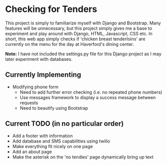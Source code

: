 # Checking for Tenders

This project is simply to familiarize myself with Django and Bootstrap. Many features will be unnecessary, but this project simply gives me a base to experiment and play around with Django, HTML, Javascript, CSS etc. In short, this web app simply checks if 'chicken breast tenderloins' are currently on the menu for the day at Haverford's dining center.

**Note:** I have not included the settings.py file for this Django project as I may later experiment with databases.

## Currently Implementing
* Modifying phone form
  * Need to add further error checking (i.e. no repeated phone numbers)
  * Use messages framework to display a success message between requests
  * Need to beautify using Bootstrap

## Current TODO (in no particular order)
* Add a footer with information
* Add database and SMS capabilities using twilio
* Make everything fit nicely on one page
* Add an about page
* Make the asterisk on the 'no tendies' page dynamically bring up text
